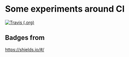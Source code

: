 # Some experiments around CI

[![Travis (.org)](https://img.shields.io/travis/wrotki/citest2.svg?branch=master)](https://github.com/wrotki/citest2)

## Badges from 

https://shields.io/#/

